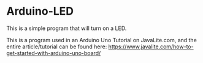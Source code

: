 # Arduino-LED
This is a simple program that will turn on a LED.

This is a program used in an Arduino Uno Tutorial on JavaLite.com, and the entire article/tutorial can be found here: https://www.javalite.com/how-to-get-started-with-arduino-uno-board/
